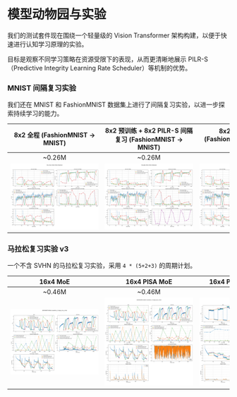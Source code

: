 # 模型动物园与实验

我们的测试套件现在围绕一个轻量级的 Vision Transformer 架构构建，以便于快速进行认知学习原理的实验。

目标是观察不同学习策略在资源受限下的表现，从而更清晰地展示 PILR-S（Predictive Integrity Learning Rate Scheduler）等机制的优势。

### MNIST 间隔复习实验

我们还在 MNIST 和 FashionMNIST 数据集上进行了间隔复习实验，以进一步探索持续学习的能力。

|  **8x2 全程 (FashionMNIST -> MNIST)**   |  **8x2 预训练 + 8x2 PILR-S 间隔复习 (FashionMNIST -> MNIST)**   |**8x2 PILR-S 全程 (FashionMNIST -> MNIST) (1.2σ)** |
| :-----: | :-----: | :-------: |
| ~0.26M  | ~0.26M  |  ~0.26M   |
| <img src="output/ViT/img/tiny-gbp/20250627-tiny-moe-mnist-mnist-rehearsal.png" style="max-width:200px;"> | <img src="output/ViT/img/tiny-gbp/20250627-tiny-gbp-mnist-mnist-rehearsal.png" style="max-width:200px;"> | <img src="output/ViT/img/tiny-gbp/20250627-tiny-gbp-2-mnist-mnist-rehearsal.png" style="max-width:200px;"> |

### 马拉松复习实验 v3

一个不含 SVHN 的马拉松复习实验，采用 `4 * (5+2+3)` 的周期计划。

| **16x4 MoE** | **16x4 PISA MoE** | **16x4 PISA+GBP (1.2σ)** | **16x4 GPIL-MoE** |
| :--:| :--:| :--:| :--:|
| ~0.46M | ~0.46M | ~0.46M | ~0.46M |
| <img src="output/ViT/marathon-v3/img/20250628T105444-marathon_v3-large_moe_mnist-Metrics.png" style="max-width:200px;"> | <img src="output/ViT/marathon-v3/img/20250628T112443-marathon_v3-large_pisa_mnist-Metrics.png" style="max-width:200px;"> | <img src="output/ViT/marathon-v3/img/20250628T122235-marathon_v3-large_pisa_mnist-Metrics.png" style="max-width:200px;"> | <img src="output/ViT/marathon-v3/img/20250628T152659-marathon_v3-large_gpil_mnist-Metrics.png" style="max-width:200px;"> |
